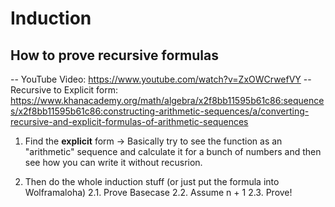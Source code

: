 # Induction

## How to prove recursive formulas

-- YouTube Video: https://www.youtube.com/watch?v=ZxOWCrwefVY
-- Recursive to Explicit form: https://www.khanacademy.org/math/algebra/x2f8bb11595b61c86:sequences/x2f8bb11595b61c86:constructing-arithmetic-sequences/a/converting-recursive-and-explicit-formulas-of-arithmetic-sequences

1. Find the **explicit** form  -> Basically try to see the function as an 
"arithmetic" sequence and calculate it for a bunch of numbers and then see how
you can write it without recusrion.

2. Then do the whole induction stuff (or just put the formula into Wolframaloha)
2.1. Prove Basecase
2.2. Assume n + 1 
2.3. Prove!
